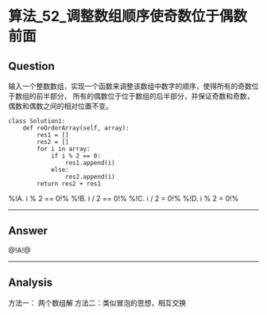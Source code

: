 # 算法_52_调整数组顺序使奇数位于偶数前面

## Question
输入一个整数数组，实现一个函数来调整该数组中数字的顺序，使得所有的奇数位于数组的前半部分， 所有的偶数位于位于数组的后半部分，并保证奇数和奇数，偶数和偶数之间的相对位置不变。

```
class Solution1:
    def reOrderArray(self, array):
        res1 = []
        res2 = []
        for i in array:
            if i % 2 == 0:
                res1.append(i)
            else:
                res2.append(i)
        return res2 + res1
```
%!A. i % 2 == 0!%
%!B. i / 2 == 0!%
%!C. i / 2 = 0!%
%!D. i % 2 = 0!%

------

## Answer

@!A!@

------
## Analysis

方法一： 两个数组解 方法二：类似冒泡的思想，相互交换